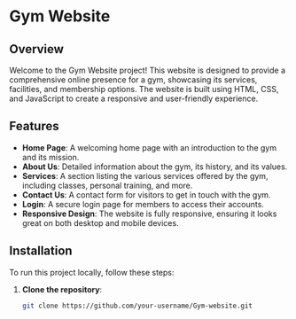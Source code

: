 # Gym Website

## Overview

Welcome to the Gym Website project! This website is designed to provide a comprehensive online presence for a gym, showcasing its services, facilities, and membership options. The website is built using HTML, CSS, and JavaScript to create a responsive and user-friendly experience.

## Features

- **Home Page**: A welcoming home page with an introduction to the gym and its mission.
- **About Us**: Detailed information about the gym, its history, and its values.
- **Services**: A section listing the various services offered by the gym, including classes, personal training, and more.
- **Contact Us**: A contact form for visitors to get in touch with the gym.
- **Login**: A secure login page for members to access their accounts.
- **Responsive Design**: The website is fully responsive, ensuring it looks great on both desktop and mobile devices.

## Installation

To run this project locally, follow these steps:

1. **Clone the repository**:
   ```bash
   git clone https://github.com/your-username/Gym-website.git
